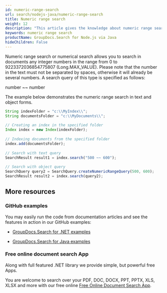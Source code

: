 ```yaml
---
id: numeric-range-search
url: search/nodejs-java/numeric-range-search
title: Numeric range search
weight: 12
description: "This article gives the knowledge about numeric range search which allows you to search in documents any integer numbers in the range from 0 to 9223372036854775807 (Int64.MaxValue) using Java search API."
keywords: numeric range search
productName: GroupDocs.Search for Node.js via Java
hideChildren: False
---
```

Numeric range search or numerical search allows you to search in documents any integer numbers in the range from 0 to 9223372036854775807 (Long.MAX\_VALUE). Please note that the number in the text must not be separated by spaces, otherwise it will already be several numbers. A search query of this type is specified as follows:

number ~~ number

The example below demonstrates the numeric range search in text and object forms.

```javascript
String indexFolder = "c:\\MyIndex\\";
String documentsFolder = "c:\\MyDocuments\\";
 
// Creating an index in the specified folder
Index index = new Index(indexFolder);
 
// Indexing documents from the specified folder
index.add(documentsFolder);
 
// Search with text query
SearchResult result1 = index.search("500 ~~ 600");
 
// Search with object query
SearchQuery query2 = SearchQuery.createNumericRangeQuery(500, 600);
SearchResult result2 = index.search(query2);
```

## More resources

### GitHub examples

You may easily run the code from documentation articles and see the features in action in our GitHub examples:

*   [GroupDocs.Search for .NET examples](https://github.com/groupdocs-search/GroupDocs.Search-for-.NET)
    
*   [GroupDocs.Search for Java examples](https://github.com/groupdocs-search/GroupDocs.Search-for-Java)
    

### Free online document search App

Along with full featured .NET library we provide simple, but powerful free Apps.

You are welcome to search over your PDF, DOC, DOCX, PPT, PPTX, XLS, XLSX and more with our free online [Free Online Document Search App](https://products.groupdocs.app/search).
